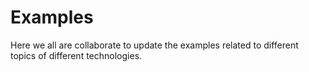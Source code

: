 # Examples
Here we all are collaborate to update the examples related to different topics of different technologies.
